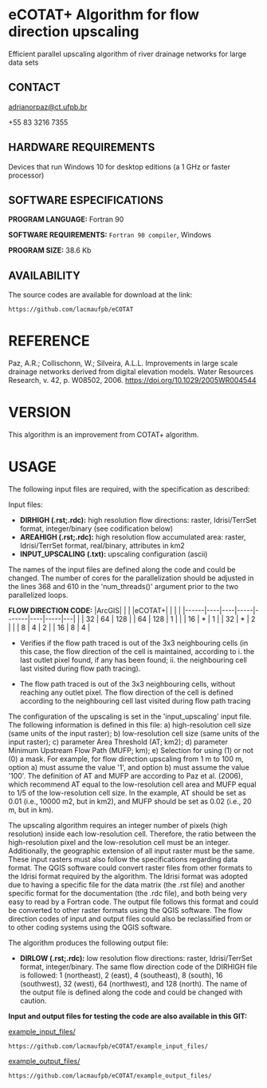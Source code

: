 # eCOTAT+ Algorithm for flow direction upscaling
Efficient parallel upscaling algorithm of river drainage networks for large data sets

CONTACT
-------------

adrianorpaz@ct.ufpb.br
 
+55 83 3216 7355 

HARDWARE REQUIREMENTS
-------------
Devices that run Windows 10 for desktop editions (a 1 GHz or faster processor)

SOFTWARE ESPECIFICATIONS
-------------
**PROGRAM LANGUAGE:**	Fortran 90 

**SOFTWARE REQUIREMENTS:**	`Fortran 90 compiler`, Windows 

**PROGRAM SIZE:**	38.6 Kb
 
AVAILABILITY
-------------
The source codes are available for download at the link: 

	https://github.com/lacmaufpb/eCOTAT

REFERENCE
============

Paz, A.R.; Collischonn, W.; Silveira, A.L.L. Improvements in large scale drainage networks derived from digital elevation models. Water Resources Research, v. 42, p. W08502, 2006. https://doi.org/10.1029/2005WR004544

VERSION
============
This algorithm is an improvement from COTAT+ algorithm.

USAGE
============
The following input files are required, with the specification as described:

Input files:
* **DIRHIGH (.rst;.rdc):**  high resolution flow directions: raster, Idrisi/TerrSet format, integer/binary (see codification below)
* **AREAHIGH (.rst;.rdc):** high resolution flow accumulated area: raster, Idrisi/TerrSet format, real/binary, attributes in km2
* **INPUT_UPSCALING (.txt):** upscaling configuration (ascii)

The names of the input files are defined along the code and could be changed.
The number of cores for the parallelization should be adjusted in the lines 368 and 610
in the 'num_threads()' argument prior to the two parallelized loops.

**FLOW DIRECTION CODE:**
|ArcGIS|    |    |     |eCOTAT+|    |     |   | 
|------|----|----|-----|-------|----|-----|---|
|      | 32 | 64 | 128 |       | 64 | 128 | 1 |
|      | 16 |  *  |   1  |       | 32 |   *  | 2 |
|      | 8  |  4  |   2  |       | 16 |   8  | 4 |


* Verifies if the flow path traced is out of the 3x3 neighbouring cells (in this case, the flow direction of the cell is maintained, according to i. the last outlet pixel found, if any has been found; ii. the neighbouring cell last visited during flow path tracing).

* The flow path traced is out of the 3x3 neighbouring cells, without reaching any outlet pixel. The flow direction of the cell is defined according to the neighbouring cell last visited during flow path tracing

The configuration of the upscaling is set in the 'input_upscaling' input file. 
The following information is defined in this file: a) high-resolution cell size (same units of the input raster); b) low-resolution cell size (same units of the input raster); c) parameter Area Threshold (AT; km2); d) parameter Minimum Upstream Flow Path (MUFP; km); e) Selection for using (1) or not (0) a mask.
For example, for flow direction upscaling from 1 m to 100 m, option a) must assume the value '1', and option b) must assume the value '100'. The definition of AT and MUFP are according to Paz et al. (2006), which recommend AT equal to the low-resolution cell area and MUFP equal to 1/5 of the low-resolution cell size. In the example, AT should be set as 0.01 (i.e., 10000 m2, but in km2), and MUFP should be set as 0.02 (i.e., 20 m, but in km).

The upscaling algorithm requires an integer number of pixels (high resolution) inside each low-resolution cell. Therefore, the ratio between the high-resolution pixel and the low-resolution cell must be an integer. Additionally, the geographic extension of all input raster must be the same. These input rasters must also follow the specifications regarding data format. The QGIS software could convert raster files from other formats to the Idrisi format required by the algorithm. The Idrisi format was adopted due to having a specific file for the data matrix (the .rst file) and another specific format for the documentation (the .rdc file), and both being very easy to read by a Fortran code. The output file follows this format and could be converted to other raster formats using the QGIS software.
The flow direction codes of input and output files could also be reclassified from or to other coding systems using the QGIS software.

The algorithm produces the following output file:
* **DIRLOW (.rst;.rdc):** low resolution flow directions: raster, Idrisi/TerrSet format, integer/binary. The same flow direction code of the DIRHIGH file is followed: 1 (northeast), 2 (east), 4 (southeast), 8 (south), 16 (southwest), 32 (west), 64 (northwest), and 128 (north).
The name of the output file is defined along the code and could be changed with caution.

**Input and output files for testing the code are also available in this GIT:**

[example_input_files/](example_input_files)

	https://github.com/lacmaufpb/eCOTAT/example_input_files/

[example_output_files/](example_output_files)

	https://github.com/lacmaufpb/eCOTAT/example_output_files/


